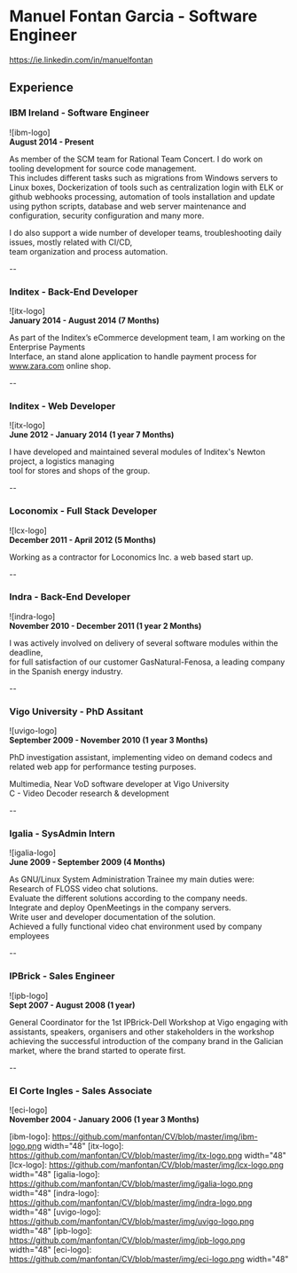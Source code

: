 # Manuel Fontan Garcia - Software Engineer

https://ie.linkedin.com/in/manuelfontan

## Experience

### IBM Ireland - Software Engineer
![ibm-logo]  
**August 2014 - Present**  

As member of the SCM team for Rational Team Concert. I do work on tooling development for source code management.  
This includes different tasks such as migrations from Windows servers to Linux boxes, Dockerization of tools such as   centralization login with ELK or github webhooks processing, automation of tools installation and update using python   scripts, database and web server maintenance and configuration, security configuration and many more.  

I do also support a wide number of developer teams, troubleshooting daily issues, mostly related with CI/CD,  
team organization and process automation.

--

### Inditex - Back-End Developer
![itx-logo]  
**January 2014 - August 2014 (7 Months)**  

As part of the Inditex’s eCommerce development team,  I am working on the Enterprise Payments  
Interface, an stand alone application to handle payment process for www.zara.com online shop.

--

### Inditex - Web Developer
![itx-logo]  
**June 2012 - January 2014 (1 year 7 Months)**  

I have developed and maintained several modules of Inditex's Newton project, a logistics managing  
tool  for stores and shops of the group.

--

### Loconomix - Full Stack Developer
![lcx-logo]  
**December 2011 - April 2012 (5 Months)**  

Working as a contractor for Loconomics Inc. a web based start up.

--

### Indra - Back-End Developer
![indra-logo]  
**November 2010 - December 2011 (1 year 2 Months)**  

I was actively involved on delivery of several software modules within the deadline,  
for full satisfaction of our customer GasNatural-Fenosa, a leading company in the Spanish energy industry.

--

### Vigo University - PhD Assitant
![uvigo-logo]  
**September 2009 - November 2010 (1 year 3 Months)**  

PhD investigation assistant, implementing video on demand codecs and related web app for performance testing purposes.  

Multimedia, Near VoD software developer at Vigo University  
C - Video Decoder research & development  

--

### Igalia - SysAdmin Intern
![igalia-logo]  
**June 2009 - September 2009 (4 Months)**  

As GNU/Linux System Administration Trainee my main duties were:  
Research of FLOSS video chat solutions.  
Evaluate the different solutions according to the company needs.  
Integrate and deploy OpenMeetings in the company servers.  
Write user and developer documentation of the solution.  
Achieved a fully functional video chat environment used by company employees  

--

### IPBrick - Sales Engineer
![ipb-logo]  
**Sept 2007 - August 2008 (1 year)**  

General Coordinator for the 1st IPBrick-Dell Workshop at Vigo
engaging with assistants, speakers, organisers and other stakeholders in the workshop achieving the successful introduction of the company brand in the Galician market, where the brand started to operate first.

--

### El Corte Ingles - Sales Associate
![eci-logo]  
**November 2004 - January 2006 (1 year 3 Months)**  

[ibm-logo]: https://github.com/manfontan/CV/blob/master/img/ibm-logo.png width="48"
[itx-logo]: https://github.com/manfontan/CV/blob/master/img/itx-logo.png width="48"
[lcx-logo]: https://github.com/manfontan/CV/blob/master/img/lcx-logo.png width="48"
[igalia-logo]: https://github.com/manfontan/CV/blob/master/img/igalia-logo.png width="48"
[indra-logo]: https://github.com/manfontan/CV/blob/master/img/indra-logo.png width="48"
[uvigo-logo]: https://github.com/manfontan/CV/blob/master/img/uvigo-logo.png width="48"
[ipb-logo]: https://github.com/manfontan/CV/blob/master/img/ipb-logo.png width="48"
[eci-logo]: https://github.com/manfontan/CV/blob/master/img/eci-logo.png width="48"
